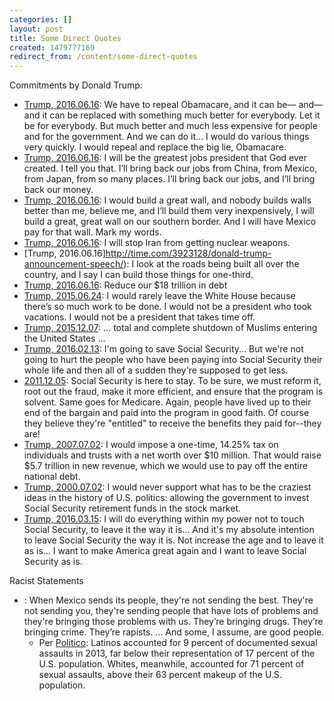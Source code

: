 ```yaml
---
categories: []
layout: post
title: Some Direct Quotes
created: 1479777169
redirect_from: /content/some-direct-quotes
---
```

Commitments by Donald Trump:

* [Trump, 2016.06.16](http://time.com/3923128/donald-trump-announcement-speech/): We have to repeal Obamacare, and it can be— and— and it can be replaced with something much better for everybody. Let it be for everybody. But much better and much less expensive for people and for the government. And we can do it... I would do various things very quickly. I would repeal and replace the big lie, Obamacare.
* [Trump, 2016.06.16](http://time.com/3923128/donald-trump-announcement-speech/): I will be the greatest jobs president that God ever created. I tell you that. I’ll bring back our jobs from China, from Mexico, from Japan, from so many places. I’ll bring back our jobs, and I’ll bring back our money. 
* [Trump, 2016.06.16](http://time.com/3923128/donald-trump-announcement-speech/): I would build a great wall, and nobody builds walls better than me, believe me, and I’ll build them very inexpensively, I will build a great, great wall on our southern border. And I will have Mexico pay for that wall.  Mark my words.
* [Trump, 2016.06.16](http://time.com/3923128/donald-trump-announcement-speech/): I will stop Iran from getting nuclear weapons.
* [Trump, 2016.06.16]http://time.com/3923128/donald-trump-announcement-speech/): I look at the roads being built all over the country, and I say I can build those things for one-third.
* [Trump, 2016.06.16](http://time.com/3923128/donald-trump-announcement-speech/): Reduce our $18 trillion in debt
* [Trump, 2015.06.24](https://www.donaldjtrump.com/media/trump-i-would-rarely-leave-the-white-house): I would rarely leave the White House because there’s so much work to be done.  I would not be a president who took vacations. I would not be a president that takes time off.
* [Trump, 2015.12.07](http://www.theatlantic.com/politics/archive/2015/12/donald-trumps-call-to-ban-muslim-immigrants/419298/): ... total and complete shutdown of Muslims entering the United States ...
* [Trump, 2016.02.13](http://www.ontheissues.org/celeb/Donald_Trump_Social_Security.htm): I'm going to save Social Security... But we're not going to hurt the people who have been paying into Social Security their whole life and then all of a sudden they're supposed to get less.
* [2011.12.05](http://www.ontheissues.org/celeb/Donald_Trump_Social_Security.htm): Social Security is here to stay. To be sure, we must reform it, root out the fraud, make it more efficient, and ensure that the program is solvent. Same goes for Medicare. Again, people have lived up to their end of the bargain and paid into the program in good faith. Of course they believe they're "entitled" to receive the benefits they paid for--they are!
* [Trump, 2007.07.02](http://www.ontheissues.org/celeb/Donald_Trump_Social_Security.htm): I would impose a one-time, 14.25% tax on individuals and trusts with a net worth over $10 million. That would raise $5.7 trillion in new revenue, which we would use to pay off the entire national debt.
* [Trump, 2000.07.02](http://www.ontheissues.org/celeb/Donald_Trump_Social_Security.htm): I would never support what has to be the craziest ideas in the history of U.S. politics: allowing the government to invest Social Security retirement funds in the stock market. 
* [Trump, 2016.03.15](http://www.cnn.com/2016/03/10/politics/republican-debate-transcript-full-text/): I will do everything within my power not to touch Social Security, to leave it the way it is... And it's my absolute intention to leave Social Security the way it is. Not increase the age and to leave it as is... I want to make America great again and I want to leave Social Security as is.

Racist Statements

* [](): When Mexico sends its people, they're not sending the best. They're not sending you, they're sending people that have lots of problems and they're bringing those problems with us. They’re bringing drugs. They’re bringing crime. They’re rapists. ... And some, I assume, are good people.
    * Per [Politico](http://www.politico.com/magazine/story/2015/07/donald-trump-mexicans-119849): Latinos accounted for 9 percent of documented sexual assaults in 2013, far below their representation of 17 percent of the U.S. population. Whites, meanwhile, accounted for 71 percent of sexual assaults, above their 63 percent makeup of the U.S. population.
